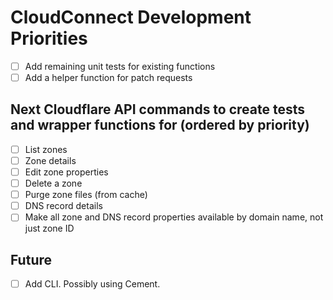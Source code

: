 CloudConnect Development Priorities
===================================

 - [ ] Add remaining unit tests for existing functions
 - [ ] Add a helper function for patch requests
 
Next Cloudflare API commands to create tests and wrapper functions for (ordered by priority)
--------------------------------------

 - [ ] List zones
 - [ ] Zone details
 - [ ] Edit zone properties
 - [ ] Delete a zone
 - [ ] Purge zone files (from cache)
 - [ ] DNS record details
 - [ ] Make all zone and DNS record properties available by domain name, not just zone ID
 
Future 
------

 - [ ] Add CLI. Possibly using Cement.
